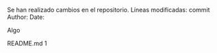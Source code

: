 Se han realizado cambios en el repositorio. Líneas modificadas: commit
Author:
Date:

Algo

README.md
1
